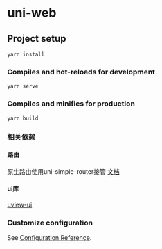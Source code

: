 # uni-web

## Project setup

```
yarn install
```

### Compiles and hot-reloads for development

```
yarn serve
```

### Compiles and minifies for production

```
yarn build
```

### 相关依赖
#### 路由
原生路由使用uni-simple-router接管 [文档](https://hhyang.cn/src/router/start/cross/codeRoute.html)

#### ui库
[uview-ui](https://www.uviewui.com/)




### Customize configuration

See [Configuration Reference](https://cli.vuejs.org/config/).


